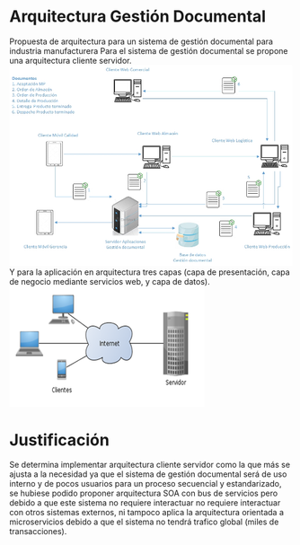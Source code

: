 # Arquitectura Gestión Documental
Propuesta de arquitectura para un sistema de gestión documental para industria manufacturera
Para el sistema de gestión documental se propone una arquitectura cliente servidor.
![Arquitectura](https://github.com/eisjgd2019/arqui_gestion_documental/blob/master/Arquitectura%20Cliente_servidor.jpg)
Y para la aplicación en arquitectura tres capas (capa de presentación, capa de negocio mediante servicios web, y capa de datos).  
![Arquitectura](https://github.com/eisjgd2019/arqui_gestion_documental/blob/master/Cliente-servidor.png)
# Justificación
Se determina implementar arquitectura cliente servidor como la que más se ajusta a la necesidad ya que el sistema de gestión documental será de uso interno y de pocos usuarios para un proceso secuencial y estandarizado, se hubiese podido proponer arquitectura SOA con bus de servicios pero debido a que este sistema no requiere interactuar no requiere interactuar con otros sistemas externos, ni tampoco aplica la arquitectura orientada a microservicios debido a que el sistema no tendrá trafico global (miles de transacciones).
